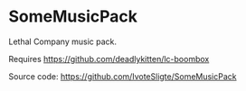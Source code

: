 # SomeMusicPack
Lethal Company music pack.

Requires https://github.com/deadlykitten/lc-boombox

Source code: https://github.com/IvoteSligte/SomeMusicPack
